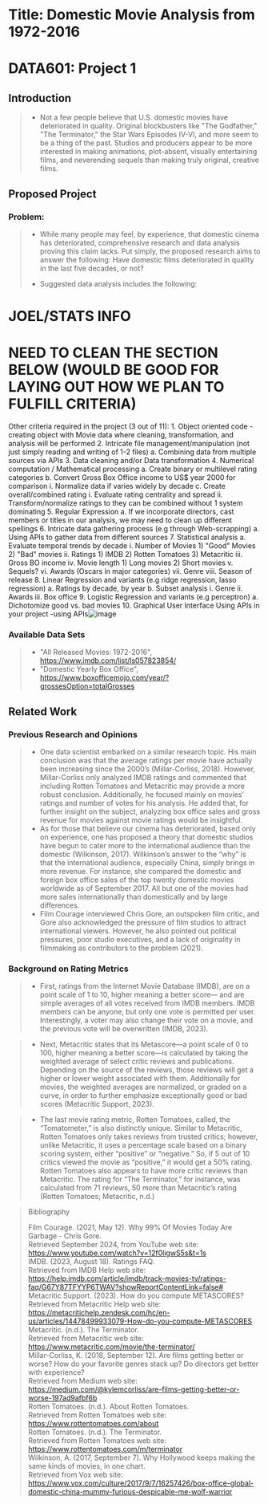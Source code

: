 # Title: Domestic Movie Analysis from 1972-2016<br>
# DATA601: Project 1

## Introduction

>* Not a few people believe that U.S. domestic movies have deteriorated in quality.  Original blockbusters like "The Godfather," "The Terminator," the Star Wars Episodes IV-VI, and more seem to be a thing of the past.  Studios and producers appear to be more interested in making animations, plot-absent, visually entertaining films, and neverending sequels than making truly original, creative films.

## Proposed Project

### Problem:

>* While many people may feel, by experience, that domestic cinema has deteriorated, comprehensive research and data analysis proving this claim lacks.  Put simply, the proposed research aims to answer the following: Have domestic films deteriorated in quality in the last five decades, or not? <br>
>
>* Suggested data analysis includes the following:<br>

# JOEL/STATS INFO

# NEED TO CLEAN THE SECTION BELOW (WOULD BE GOOD FOR LAYING OUT HOW WE PLAN TO FULFILL CRITERIA)

Other criteria required in the project (3 out of 11):
	1. Object oriented code - creating object with Movie data where cleaning, transformation, and analysis will be performed 
	2. Intricate file management/manipulation (not just simply reading and writing of 1-2 files)
		a. Combining data from multiple sources via APIs
	3. Data cleaning and/or Data transformation
	4. Numerical computation / Mathematical processing
		a. Create binary or multilevel rating categories
		b. Convert Gross Box Office income to US$ year 2000 for comparison
			i. Normalize data if varies widely by decade
		c. Create overall/combined rating
			i. Evaluate rating centrality and spread
			ii. Transform/normalize ratings to they can be combined without 1 system dominating
	5. Regular Expression
		a. If we incorporate directors, cast members or titles in our analysis, we may need to clean up different spellings
	6. Intricate data gathering process (e.g through Web-scrapping)
		a. Using APIs to gather data from different sources
	7. Statistical analysis
		a. Evaluate temporal trends by decade
			i. Number of Movies
				1) "Good" Movies
				2) "Bad" movies
			ii. Ratings
				1) IMDB
				2) Rotten Tomatoes
				3) Metacritic
			iii. Gross BO income
			iv. Movie length
				1) Long movies
				2) Short movies
			v. Sequels?
			vi. Awards (Oscars in major categories)
			vii. Genre
			viii. Season of release
	8. Linear Regression and variants (e.g ridge regression, lasso regression)
		a. Ratings by decade, by year
		b. Subset analysis
			i. Genre
			ii. Awards
			iii. Box office
	9. Logistic Regression and variants (e.g perceptron)
		a. Dichotomize good vs. bad movies
	10. Graphical User Interface
Using APIs in your project -using APIs![image](https://github.com/user-attachments/assets/6215b806-61e2-43bf-bd18-14424a9d9c12)

### Available Data Sets
> * "All Released Movies: 1972-2016", https://www.imdb.com/list/ls057823854/
> * "Domestic Yearly Box Office", https://www.boxofficemojo.com/year/?grossesOption=totalGrosses

## Related Work

### Previous Research and Opinions

> * One data scientist embarked on a similar research topic.  His main conclusion was that the average ratings per movie have actually been increasing since the 2000’s (Millar-Corliss, 2018).  However, Millar-Corliss only analyzed IMDB ratings and commented that including Rotten Tomatoes and Metacritic may provide a more robust conclusion.  Additionally, he focused mainly on movies’ ratings and number of votes for his analysis.  He added that, for further insight on the subject, analyzing box office sales and gross revenue for movies against movie ratings would be insightful.
> * As for those that believe our cinema has deteriorated, based only on experience, one has proposed a theory that domestic studios have begun to cater more to the international audience than the domestic (Wilkinson, 2017).  Wilkinson’s answer to the “why” is that the international audience, especially China, simply brings in more revenue.  For instance, she compared the domestic and foreign box office sales of the top twenty domestic movies worldwide as of September 2017.  All but one of the movies had more sales internationally than domestically and by large differences. 
> * Film Courage interviewed Chris Gore, an outspoken film critic, and Gore also acknowledged the pressure of film studios to attract international viewers.  However, he also pointed out political pressures, poor studio executives, and a lack of originality in filmmaking as contributors to the problem (2021). <br>

### Background on Rating Metrics
> * First, ratings from the Internet Movie Database (IMDB), are on a point scale of 1 to 10, higher meaning a better score— and are simple averages of all votes received from IMDB members.  IMDB members can be anyone, but only one vote is permitted per user.  Interestingly, a voter may also change their vote on a movie, and the previous vote will be overwritten (IMDB, 2023).<br>

> * Next, Metacritic states that its Metascore—a point scale of 0 to 100, higher meaning a better score—is calculated by taking the weighted average of select critic reviews and publications.  Depending on the source of the reviews, those reviews will get a higher or lower weight associated with them.  Additionally for movies, the weighted averages are normalized, or graded on a curve, in order to further emphasize exceptionally good or bad scores (Metacritic Support, 2023).<br>

> * The last movie rating metric, Rotten Tomatoes, called, the “Tomatometer,” is also distinctly unique.  Similar to Metacritic, Rotten Tomatoes only takes reviews from trusted critics; however, unlike Metacritic, it uses a percentage scale based on a binary scoring system, either “positive” or “negative.”  So, if 5 out of 10 critics viewed the movie as “positive,” it would get a 50% rating.  Rotten Tomatoes also appears to have more critic reviews than Metacritic.  The rating for “The Terminator,” for instance, was calculated from 71 reviews, 50 more than Metacritic’s rating (Rotten Tomatoes; Metacritic, n.d.)<br>

>Bibliography
>
>Film Courage. (2021, May 12). Why 99% Of Movies Today Are Garbage - Chris Gore. <br>Retrieved September 2024, from YouTube web site: https://www.youtube.com/watch?v=12f0ligwS5s&t=1s<br>
>IMDB. (2023, August 18). Ratings FAQ.<br> Retrieved from IMDB Help web site: https://help.imdb.com/article/imdb/track-movies-tv/ratings-faq/G67Y87TFYYP6TWAV?showReportContentLink=false#<br>
>Metacritic Support. (2023). How do you compute METASCORES? <br>Retrieved from Metacritic Help web site: https://metacritichelp.zendesk.com/hc/en-us/articles/14478499933079-How-do-you-compute-METASCORES
>Metacritic. (n.d.). The Terminator. <br>Retrieved from Metacritic web site: https://www.metacritic.com/movie/the-terminator/<br>
>Millar-Corliss, K. (2018, September 12). Are films getting better or worse? How do your favorite genres stack up? Do directors get better with experience?<br> Retrieved from Medium web site: https://medium.com/@kylemcorliss/are-films-getting-better-or-worse-197ad9afbf6b<br>
>Rotten Tomatoes. (n.d.). About Rotten Tomatoes.<br> Retrieved from Rotten Tomatoes web site: https://www.rottentomatoes.com/about<br>
>Rotten Tomatoes. (n.d.). The Terminator.<br> Retrieved from Rotten Tomatoes web site: https://www.rottentomatoes.com/m/terminator<br>
>Wilkinson, A. (2017, September 7). Why Hollywood keeps making the same kinds of movies, in one chart.<br> Retrieved from Vox web site: https://www.vox.com/culture/2017/9/7/16257426/box-office-global-domestic-china-mummy-furious-despicable-me-wolf-warrior<br>






